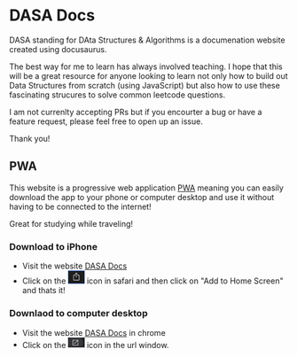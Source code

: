 # DASA Docs

DASA standing for DAta Structures & Algorithms is a documenation website created using docusaurus.

The best way for me to learn has always involved teaching. I hope that this will be a great resource for anyone looking to learn not only how to build out Data Structures from scratch (using JavaScript) but also how to use these fascinating strucures to solve common leetcode questions.

I am not currenlty accepting PRs but if you encourter a bug or have a feature request, please feel free to open up an issue.

Thank you!

## PWA

This website is a progressive web application [PWA](https://developer.mozilla.org/en-US/docs/Web/Progressive_web_apps) meaning you can easily download the app to your phone or computer desktop and use it without having to be connected to the internet!

Great for studying while traveling!

### Download to iPhone

- Visit the website [DASA Docs](https://www.dasadocs.com)
- Click on the <img src='/static/img/apple-square-up-arrow.png' width='30' /> icon in safari and then click on "Add to Home Screen" and thats it!

### Downlaod to computer desktop

- Visit the website [DASA Docs](https://www.dasadocs.com) in chrome
- Click on the <img src='/static/img/chrome-box-arrow.png' width='30' /> icon in the url window.
